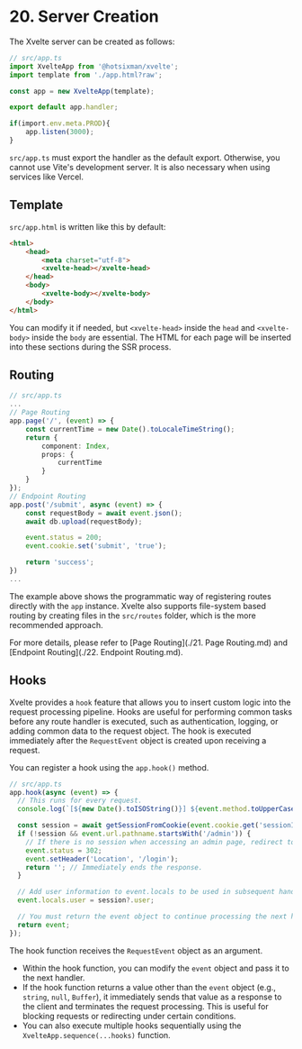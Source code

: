 # 20. Server Creation

The Xvelte server can be created as follows:
```ts
// src/app.ts
import XvelteApp from '@hotsixman/xvelte';
import template from './app.html?raw';

const app = new XvelteApp(template);

export default app.handler;

if(import.env.meta.PROD){
    app.listen(3000);
}
```

`src/app.ts` must export the handler as the default export. Otherwise, you cannot use Vite's development server. It is also necessary when using services like Vercel.

## Template

`src/app.html` is written like this by default:
```html
<html>
    <head>
        <meta charset="utf-8">
        <xvelte-head></xvelte-head>
    </head>
    <body>
        <xvelte-body></xvelte-body>
    </body>
</html>
```

You can modify it if needed, but `<xvelte-head>` inside the `head` and `<xvelte-body>` inside the `body` are essential. The HTML for each page will be inserted into these sections during the SSR process.

## Routing
```ts
// src/app.ts
...
// Page Routing
app.page('/', (event) => {
    const currentTime = new Date().toLocaleTimeString();
    return {
        component: Index,
        props: {
            currentTime
        }
    }
});
// Endpoint Routing
app.post('/submit', async (event) => {
    const requestBody = await event.json();
    await db.upload(requestBody);

    event.status = 200;
    event.cookie.set('submit', 'true');

    return 'success';
})
...
```

The example above shows the programmatic way of registering routes directly with the `app` instance. Xvelte also supports file-system based routing by creating files in the `src/routes` folder, which is the more recommended approach.

For more details, please refer to [Page Routing](./21. Page Routing.md) and [Endpoint Routing](./22. Endpoint Routing.md).

## Hooks

Xvelte provides a `hook` feature that allows you to insert custom logic into the request processing pipeline. Hooks are useful for performing common tasks before any route handler is executed, such as authentication, logging, or adding common data to the request object. The hook is executed immediately after the `RequestEvent` object is created upon receiving a request.

You can register a hook using the `app.hook()` method.

```ts
// src/app.ts
app.hook(async (event) => {
  // This runs for every request.
  console.log(`[${new Date().toISOString()}] ${event.method.toUpperCase()} ${event.url.pathname}`);

  const session = await getSessionFromCookie(event.cookie.get('sessionId'));
  if (!session && event.url.pathname.startsWith('/admin')) {
    // If there is no session when accessing an admin page, redirect to the login page.
    event.status = 302;
    event.setHeader('Location', '/login');
    return ''; // Immediately ends the response.
  }

  // Add user information to event.locals to be used in subsequent handlers.
  event.locals.user = session?.user;

  // You must return the event object to continue processing the next hook or route handler.
  return event;
});
```

The hook function receives the `RequestEvent` object as an argument.

-   Within the hook function, you can modify the `event` object and pass it to the next handler.
-   If the hook function returns a value other than the `event` object (e.g., `string`, `null`, `Buffer`), it immediately sends that value as a response to the client and terminates the request processing. This is useful for blocking requests or redirecting under certain conditions.
-   You can also execute multiple hooks sequentially using the `XvelteApp.sequence(...hooks)` function.